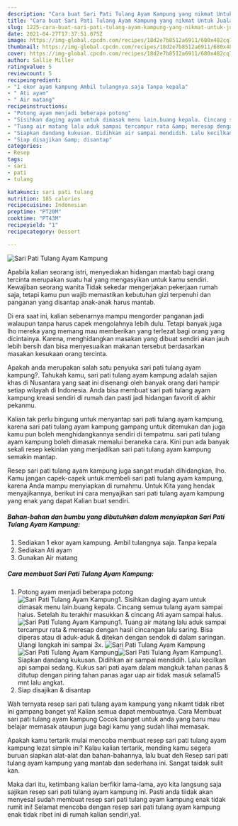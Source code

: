 ```yaml
---
description: "Cara buat Sari Pati Tulang Ayam Kampung yang nikmat Untuk Jualan"
title: "Cara buat Sari Pati Tulang Ayam Kampung yang nikmat Untuk Jualan"
slug: 1225-cara-buat-sari-pati-tulang-ayam-kampung-yang-nikmat-untuk-jualan
date: 2021-04-27T17:37:51.075Z
image: https://img-global.cpcdn.com/recipes/18d2e7b8512a6911/680x482cq70/sari-pati-tulang-ayam-kampung-foto-resep-utama.jpg
thumbnail: https://img-global.cpcdn.com/recipes/18d2e7b8512a6911/680x482cq70/sari-pati-tulang-ayam-kampung-foto-resep-utama.jpg
cover: https://img-global.cpcdn.com/recipes/18d2e7b8512a6911/680x482cq70/sari-pati-tulang-ayam-kampung-foto-resep-utama.jpg
author: Sallie Miller
ratingvalue: 5
reviewcount: 5
recipeingredient:
- "1 ekor ayam kampung Ambil tulangnya saja Tanpa kepala"
- " Ati ayam"
- " Air matang"
recipeinstructions:
- "Potong ayam menjadi beberapa potong"
- "Sisihkan daging ayam untuk dimasak menu lain.buang kepala. Cincang semua tulang ayam sampai halus. Setelah itu terakhir masukkan &amp; cincang Ati ayam sampai halus."
- "Tuang air matang lalu aduk sampai tercampur rata &amp; meresap dengan hasil cincangan lalu saring. Bisa diperas atau di aduk-aduk &amp; ditekan dengan sendok di dalam saringan. Ulangi langkah ini sampai 3x."
- "Siapkan dandang kukusan. Didihkan air sampai mendidih. Lalu kecilkan api sampai sedang. Kukus sari pati ayam dalam mangkuk tahan panas &amp; ditutup dengan piring tahan panas agar uap air tidak masuk selama15 mnt lalu angkat."
- "Siap disajikan &amp; disantap"
categories:
- Resep
tags:
- sari
- pati
- tulang

katakunci: sari pati tulang 
nutrition: 185 calories
recipecuisine: Indonesian
preptime: "PT20M"
cooktime: "PT43M"
recipeyield: "1"
recipecategory: Dessert

---
```



![Sari Pati Tulang Ayam Kampung](https://img-global.cpcdn.com/recipes/18d2e7b8512a6911/680x482cq70/sari-pati-tulang-ayam-kampung-foto-resep-utama.jpg)

Apabila kalian seorang istri, menyediakan hidangan mantab bagi orang tercinta merupakan suatu hal yang mengasyikan untuk kamu sendiri. Kewajiban seorang  wanita Tidak sekedar mengerjakan pekerjaan rumah saja, tetapi kamu pun wajib memastikan kebutuhan gizi terpenuhi dan panganan yang disantap anak-anak harus mantab.

Di era  saat ini, kalian sebenarnya mampu mengorder panganan jadi walaupun tanpa harus capek mengolahnya lebih dulu. Tetapi banyak juga lho mereka yang memang mau memberikan yang terlezat bagi orang yang dicintainya. Karena, menghidangkan masakan yang dibuat sendiri akan jauh lebih bersih dan bisa menyesuaikan makanan tersebut berdasarkan masakan kesukaan orang tercinta. 



Apakah anda merupakan salah satu penyuka sari pati tulang ayam kampung?. Tahukah kamu, sari pati tulang ayam kampung adalah sajian khas di Nusantara yang saat ini disenangi oleh banyak orang dari hampir setiap wilayah di Indonesia. Anda bisa membuat sari pati tulang ayam kampung kreasi sendiri di rumah dan pasti jadi hidangan favorit di akhir pekanmu.

Kalian tak perlu bingung untuk menyantap sari pati tulang ayam kampung, karena sari pati tulang ayam kampung gampang untuk ditemukan dan juga kamu pun boleh menghidangkannya sendiri di tempatmu. sari pati tulang ayam kampung boleh dimasak memalui beraneka cara. Kini pun ada banyak sekali resep kekinian yang menjadikan sari pati tulang ayam kampung semakin mantap.

Resep sari pati tulang ayam kampung juga sangat mudah dihidangkan, lho. Kamu jangan capek-capek untuk membeli sari pati tulang ayam kampung, karena Anda mampu menyiapkan di rumahmu. Untuk Kita yang hendak menyajikannya, berikut ini cara menyajikan sari pati tulang ayam kampung yang enak yang dapat Kalian buat sendiri.

<!--inarticleads1-->

##### Bahan-bahan dan bumbu yang dibutuhkan dalam menyiapkan Sari Pati Tulang Ayam Kampung:

1. Sediakan 1 ekor ayam kampung. Ambil tulangnya saja. Tanpa kepala
1. Sediakan  Ati ayam
1. Gunakan  Air matang




<!--inarticleads2-->

##### Cara membuat Sari Pati Tulang Ayam Kampung:

1. Potong ayam menjadi beberapa potong
<img src="https://img-global.cpcdn.com/steps/cdecfbbc7486c7b3/160x128cq70/sari-pati-tulang-ayam-kampung-langkah-memasak-1-foto.jpg" alt="Sari Pati Tulang Ayam Kampung">1. Sisihkan daging ayam untuk dimasak menu lain.buang kepala. Cincang semua tulang ayam sampai halus. Setelah itu terakhir masukkan &amp; cincang Ati ayam sampai halus.
<img src="https://img-global.cpcdn.com/steps/bd6666b6e18d119b/160x128cq70/sari-pati-tulang-ayam-kampung-langkah-memasak-2-foto.jpg" alt="Sari Pati Tulang Ayam Kampung">1. Tuang air matang lalu aduk sampai tercampur rata &amp; meresap dengan hasil cincangan lalu saring. Bisa diperas atau di aduk-aduk &amp; ditekan dengan sendok di dalam saringan. Ulangi langkah ini sampai 3x.
<img src="https://img-global.cpcdn.com/steps/3de09561ecca2167/160x128cq70/sari-pati-tulang-ayam-kampung-langkah-memasak-3-foto.jpg" alt="Sari Pati Tulang Ayam Kampung"><img src="https://img-global.cpcdn.com/steps/9fc8522961732e96/160x128cq70/sari-pati-tulang-ayam-kampung-langkah-memasak-3-foto.jpg" alt="Sari Pati Tulang Ayam Kampung"><img src="https://img-global.cpcdn.com/steps/009e845526ccceb1/160x128cq70/sari-pati-tulang-ayam-kampung-langkah-memasak-3-foto.jpg" alt="Sari Pati Tulang Ayam Kampung">1. Siapkan dandang kukusan. Didihkan air sampai mendidih. Lalu kecilkan api sampai sedang. Kukus sari pati ayam dalam mangkuk tahan panas &amp; ditutup dengan piring tahan panas agar uap air tidak masuk selama15 mnt lalu angkat.
1. Siap disajikan &amp; disantap




Wah ternyata resep sari pati tulang ayam kampung yang nikamt tidak ribet ini gampang banget ya! Kalian semua dapat membuatnya. Cara Membuat sari pati tulang ayam kampung Cocok banget untuk anda yang baru mau belajar memasak ataupun juga bagi kamu yang sudah lihai memasak.

Apakah kamu tertarik mulai mencoba membuat resep sari pati tulang ayam kampung lezat simple ini? Kalau kalian tertarik, mending kamu segera buruan siapkan alat-alat dan bahan-bahannya, lalu buat deh Resep sari pati tulang ayam kampung yang mantab dan sederhana ini. Sangat taidak sulit kan. 

Maka dari itu, ketimbang kalian berfikir lama-lama, ayo kita langsung saja sajikan resep sari pati tulang ayam kampung ini. Pasti anda tiidak akan menyesal sudah membuat resep sari pati tulang ayam kampung enak tidak rumit ini! Selamat mencoba dengan resep sari pati tulang ayam kampung enak tidak ribet ini di rumah kalian sendiri,ya!.

